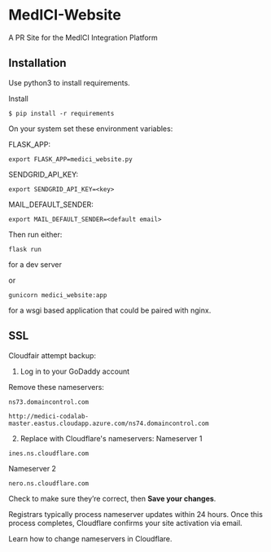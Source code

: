 # MedICI-Website
A PR Site for the MedICI Integration Platform

## Installation

Use python3 to install requirements.

Install 
```
$ pip install -r requirements
```

On your system set these environment variables:


FLASK_APP:
```
export FLASK_APP=medici_website.py
```

SENDGRID_API_KEY:
```
export SENDGRID_API_KEY=<key>
```

MAIL_DEFAULT_SENDER:
```
export MAIL_DEFAULT_SENDER=<default email>
```

Then run either:
```
flask run
```
for a dev server

or

```
gunicorn medici_website:app
```
for a wsgi based application that could be paired with nginx.

## SSL

Cloudfair attempt backup:

1. Log in to your GoDaddy account

Remove these nameservers:

```
ns73.domaincontrol.com

http://medici-codalab-master.eastus.cloudapp.azure.com/ns74.domaincontrol.com
```


2. Replace with Cloudflare's nameservers:
Nameserver 1
```
ines.ns.cloudflare.com
```

Nameserver 2
```
nero.ns.cloudflare.com
```

Check to make sure they’re correct, then **Save your changes**.


Registrars typically process nameserver updates within 24 hours. Once this process completes, Cloudflare confirms your site activation via email.

Learn how to change nameservers in Cloudflare.